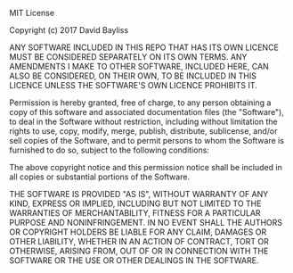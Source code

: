 MIT License

Copyright (c) 2017 David Bayliss

ANY SOFTWARE INCLUDED IN THIS REPO THAT HAS ITS OWN LICENCE MUST BE CONSIDERED
SEPARATELY ON ITS OWN TERMS. ANY AMENDMENTS I MAKE TO OTHER SOFTWARE, INCLUDED 
HERE, CAN ALSO BE CONSIDERED, ON THEIR OWN, TO BE INCLUDED IN THIS LICENCE UNLESS
THE SOFTWARE'S OWN LICENCE PROHIBITS IT.

Permission is hereby granted, free of charge, to any person obtaining a copy
of this software and associated documentation files (the "Software"), to deal
in the Software without restriction, including without limitation the rights
to use, copy, modify, merge, publish, distribute, sublicense, and/or sell
copies of the Software, and to permit persons to whom the Software is
furnished to do so, subject to the following conditions:

The above copyright notice and this permission notice shall be included in all
copies or substantial portions of the Software.

THE SOFTWARE IS PROVIDED "AS IS", WITHOUT WARRANTY OF ANY KIND, EXPRESS OR
IMPLIED, INCLUDING BUT NOT LIMITED TO THE WARRANTIES OF MERCHANTABILITY,
FITNESS FOR A PARTICULAR PURPOSE AND NONINFRINGEMENT. IN NO EVENT SHALL THE
AUTHORS OR COPYRIGHT HOLDERS BE LIABLE FOR ANY CLAIM, DAMAGES OR OTHER
LIABILITY, WHETHER IN AN ACTION OF CONTRACT, TORT OR OTHERWISE, ARISING FROM,
OUT OF OR IN CONNECTION WITH THE SOFTWARE OR THE USE OR OTHER DEALINGS IN THE
SOFTWARE.
